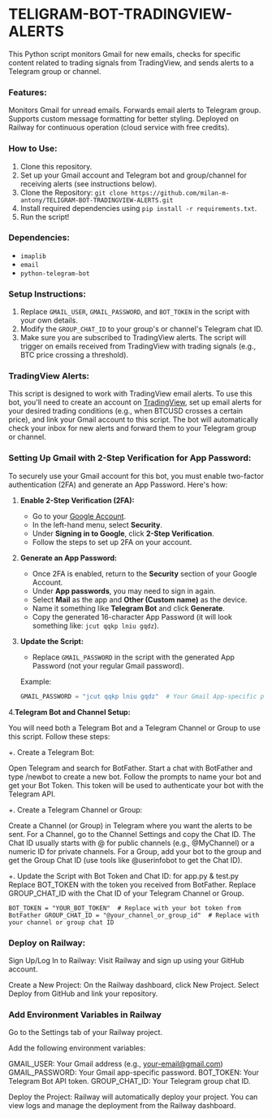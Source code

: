 # TELIGRAM-BOT-TRADINGVIEW-ALERTS


This Python script monitors Gmail for new emails, checks for specific content related to trading signals from TradingView, and sends alerts to a Telegram group or channel.

### Features:
Monitors Gmail for unread emails.
Forwards email alerts to Telegram group.
Supports custom message formatting for better styling.
Deployed on Railway for continuous operation (cloud service with free credits).

### How to Use:
1. Clone this repository.
2. Set up your Gmail account and Telegram bot and group/channel for receiving alerts (see instructions below).
3. Clone the Repository: `git clone https://github.com/milan-m-antony/TELIGRAM-BOT-TRADINGVIEW-ALERTS.git`
4. Install required dependencies using `pip install -r requirements.txt`.
5. Run the script!

### Dependencies:
- `imaplib`
- `email`
- `python-telegram-bot`

### Setup Instructions:
1. Replace `GMAIL_USER`, `GMAIL_PASSWORD`, and `BOT_TOKEN` in the script with your own details.
2. Modify the `GROUP_CHAT_ID` to your group's or channel's Telegram chat ID.
3. Make sure you are subscribed to TradingView alerts. The script will trigger on emails received from TradingView with trading signals (e.g., BTC price crossing a threshold).

### TradingView Alerts:
This script is designed to work with TradingView email alerts. To use this bot, you'll need to create an account on [TradingView](https://www.tradingview.com/), set up email alerts for your desired trading conditions (e.g., when BTCUSD crosses a certain price), and link your Gmail account to this script. The bot will automatically check your inbox for new alerts and forward them to your Telegram group or channel.

### Setting Up Gmail with 2-Step Verification for App Password:
To securely use your Gmail account for this bot, you must enable two-factor authentication (2FA) and generate an App Password. Here's how:

1. **Enable 2-Step Verification (2FA):**
   - Go to your [Google Account](https://myaccount.google.com/).
   - In the left-hand menu, select **Security**.
   - Under **Signing in to Google**, click **2-Step Verification**.
   - Follow the steps to set up 2FA on your account.

2. **Generate an App Password:**
   - Once 2FA is enabled, return to the **Security** section of your Google Account.
   - Under **App passwords**, you may need to sign in again.
   - Select **Mail** as the app and **Other (Custom name)** as the device.
   - Name it something like **Telegram Bot** and click **Generate**.
   - Copy the generated 16-character App Password (it will look something like: `jcut qqkp lniu gqdz`).

3. **Update the Script:**
   - Replace `GMAIL_PASSWORD` in the script with the generated App Password (not your regular Gmail password).

   Example:
   ```python
   GMAIL_PASSWORD = "jcut qqkp lniu gqdz"  # Your Gmail App-specific password
   
4.**Telegram Bot and Channel Setup:**

You will need both a Telegram Bot and a Telegram Channel or Group to use this script. Follow these steps:

+. Create a Telegram Bot:
   
Open Telegram and search for BotFather.
Start a chat with BotFather and type /newbot to create a new bot.
Follow the prompts to name your bot and get your Bot Token. This token will be used to authenticate your bot with the Telegram API.

+. Create a Telegram Channel or Group:

Create a Channel (or Group) in Telegram where you want the alerts to be sent.
For a Channel, go to the Channel Settings and copy the Chat ID. The Chat ID usually starts with @ for public channels (e.g., @MyChannel) or a numeric ID for private channels.
For a Group, add your bot to the group and get the Group Chat ID (use tools like @userinfobot to get the Chat ID).

+. Update the Script with Bot Token and Chat ID: for app.py & test.py
Replace BOT_TOKEN with the token you received from BotFather.
Replace GROUP_CHAT_ID with the Chat ID of your Telegram Channel or Group.

`BOT_TOKEN = "YOUR_BOT_TOKEN"  # Replace with your bot token from BotFather
GROUP_CHAT_ID = "@your_channel_or_group_id"  # Replace with your channel or group chat ID`

### Deploy on Railway:

Sign Up/Log In to Railway: Visit Railway and sign up using your GitHub account.

Create a New Project:
    On the Railway dashboard, click New Project.
    Select Deploy from GitHub and link your repository.
    
### Add Environment Variables in Railway

Go to the Settings tab of your Railway project.

Add the following environment variables:

GMAIL_USER: Your Gmail address (e.g., your-email@gmail.com) <br>
GMAIL_PASSWORD: Your Gmail app-specific password.
BOT_TOKEN: Your Telegram Bot API token.
GROUP_CHAT_ID: Your Telegram group chat ID.

   
Deploy the Project: Railway will automatically deploy your project. You can view logs and manage the deployment from the Railway dashboard.




